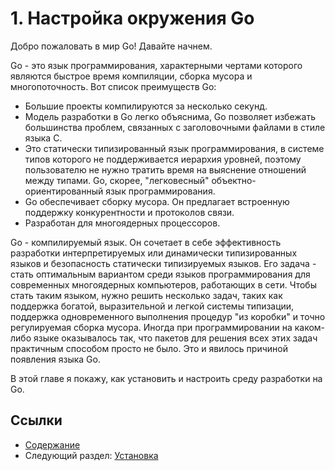 # 1. Настройка окружения Go

Добро пожаловать в мир Go! Давайте начнем.

Go - это язык программирования, характерными чертами которого являются быстрое время компиляции, сборка мусора и многопоточность. Вот список преимуществ Go:

- Большие проекты компилируются за несколько секунд.
- Модель разработки в Go легко объяснима, Go позволяет избежать большинства проблем, связанных с заголовочными файлами в стиле языка C.
- Это статически типизированный язык программирования, в системе типов которого не поддерживается иерархия уровней, поэтому пользователю не нужно тратить время на выяснение отношений между типами. Go, скорее, "легковесный" объектно-ориентированный язык программирования.
- Go обеспечивает сборку мусора. Он предлагает встроенную поддержку конкурентности и протоколов связи.
- Разработан для многоядерных процессоров.

Go - компилируемый язык. Он сочетает в себе эффективность разработки интерпретируемых или динамически типизированных языков и безопасность статически типизируемых языков. Его задача - стать оптимальным вариантом среди языков программирования для современных многоядерных компьютеров, работающих в сети. Чтобы стать таким языком, нужно решить несколько задач, таких как поддержка богатой, выразительной и легкой системы типизации, поддержка одновременного выполнения процедур "из коробки" и точно регулируемая сборка мусора. Иногда при программировании на каком-либо языке оказывалось так, что пакетов для решения всех этих задач практичным способом просто не было. Это и явилось причиной появления языка Go.

В этой главе я покажу, как установить и настроить среду разработки на Go.

## Ссылки

- [Содержание](build-web-application-with-golang-ru.md)
- Следующий раздел: [Установка](my-obsidian/langs%20and%20more/go.md/ru/01.1.md)

